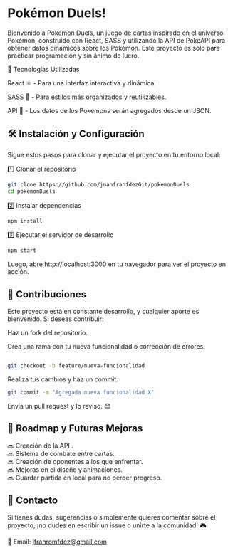 # Pokémon Duels!


Bienvenido a Pokémon Duels, un juego de cartas inspirado en el universo Pokémon, construido con React, SASS y utilizando la API de PokeAPI para obtener datos dinámicos sobre los Pokémon. Este proyecto es solo para practicar programación y sin ánimo de lucro.

🚀 Tecnologías Utilizadas

React ⚛️ - Para una interfaz interactiva y dinámica.

SASS 🎨 - Para estilos más organizados y reutilizables.

API 🐉 - Los datos de los Pokemons serán agregados desde un JSON.


## 🛠 Instalación y Configuración

Sigue estos pasos para clonar y ejecutar el proyecto en tu entorno local:

1️⃣ Clonar el repositorio
   ```sh
  git clone https://github.com/juanfranfdezGit/pokemonDuels
  cd pokemonDuels
  ```

2️⃣ Instalar dependencias
   ```sh
  npm install
  ```
3️⃣ Ejecutar el servidor de desarrollo
   ```sh
  npm start
```
Luego, abre http://localhost:3000 en tu navegador para ver el proyecto en acción.


## 🌟 Contribuciones

Este proyecto está en constante desarrollo, y cualquier aporte es bienvenido. Si deseas contribuir:

Haz un fork del repositorio.

Crea una rama con tu nueva funcionalidad o corrección de errores.
   ```sh

git checkout -b feature/nueva-funcionalidad
```
Realiza tus cambios y haz un commit.
   ```sh
git commit -m "Agregada nueva funcionalidad X"
```
Envía un pull request y lo reviso. 😊

## 📌 Roadmap y Futuras Mejoras

🔜 Creación de la API .\
🔜 Sistema de combate entre cartas.\
🔜 Creación de oponentes a los que enfrentar.\
🔜 Mejoras en el diseño y animaciones.\
🔜 Guardar partida en local para no perder progreso.

## 🤝 Contacto

Si tienes dudas, sugerencias o simplemente quieres comentar sobre el proyecto, ¡no dudes en escribir un issue o unirte a la comunidad! 🎮

📧 Email: jfranromfdez@gmail.com
